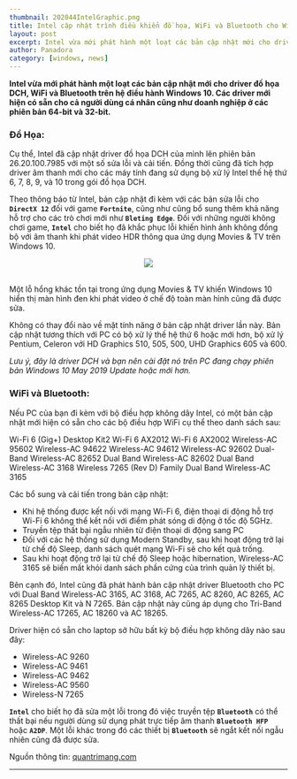 ```yaml
---
thumbnail: 202044IntelGraphic.png
title: Intel cập nhật trình điều khiển đồ họa, WiFi và Bluetooth cho Windows 10
layout: post
excerpt: Intel vừa mới phát hành một loạt các bản cập nhật mới cho driver đồ họa DCH
author: Panadora
category: [windows, news]
---
```


**Intel vừa mới phát hành một loạt các bản cập nhật mới cho driver đồ họa DCH, WiFi và Bluetooth trên hệ điều hành Windows 10. Các driver mới hiện có sẵn cho cả người dùng cá nhân cũng như doanh nghiệp ở các phiên bản 64-bit và 32-bit.**

<h3 style="font-weight: bold;">Đồ Họa:</h3>

Cụ thể, Intel đã cập nhật driver đồ họa DCH của mình lên phiên bản 26.20.100.7985 với một số sửa lỗi và cải tiến. Đồng thời cũng đã tích hợp driver âm thanh mới cho các máy tính đang sử dụng bộ xử lý Intel thế hệ thứ 6, 7, 8, 9, và 10 trong gói đồ họa DCH.

Theo thông báo từ Intel, bản cập nhật đi kèm với các bản sửa lỗi cho **`DirectX 12`** đối với game **`Fortnite`**, cũng như cũng bổ sung thêm khả năng hỗ trợ cho các trò chơi mới như **`Bleting Edge`**. Đối với những người không chơi game, **`Intel`** cho biết họ đã khắc phục lỗi khiến hình ảnh không đồng bộ với âm thanh khi phát video HDR thông qua ứng dụng Movies & TV trên Windows 10.

<center><img class="img-thumbnail" src="{{site.baseurl}}/image/202044IntelGraphic-2.jpg"></center><br>

Một lỗ hổng khác tồn tại trong ứng dụng Movies & TV khiến Windows 10 hiển thị màn hình đen khi phát video ở chế độ toàn màn hình cũng đã được sửa.

Không có thay đổi nào về mặt tính năng ở bản cập nhật driver lần này. Bản cập nhật tương thích với PC có bộ xử lý thế hệ thứ 6 hoặc mới hơn, bộ xử lý Pentium, Celeron với HD Graphics 510, 505, 500, UHD Graphics 605 và 600.

*Lưu ý, đây là driver DCH và bạn nên cài đặt nó trên PC đang chạy phiên bản Windows 10 May 2019 Update hoặc mới hơn.*

<h3 style="font-weight: bold;">WiFi và Bluetooth:</h3>

Nếu PC của bạn đi kèm với bộ điều hợp không dây Intel, có một bản cập nhật mới hiện có sẵn cho các bộ điều hợp WiFi cụ thể theo danh sách sau:

Wi-Fi 6 (Gig+) Desktop Kit2
Wi-Fi 6 AX2012
Wi-Fi 6 AX2002
Wireless-AC 95602
Wireless-AC 94622
Wireless-AC 94612
Wireless-AC 92602
Dual-Band Wireless-AC 82652
Dual Band Wireless-AC 82602
Dual Band Wireless-AC 3168
Wireless 7265 (Rev D) Family
Dual Band Wireless-AC 3165

Các bổ sung và cải tiến trong bản cập nhật:

- Khi hệ thống được kết nối với mạng Wi-Fi 6, điện thoại di động hỗ trợ Wi-Fi 6 không thể kết nối với điểm phát sóng di động ở tốc độ 5GHz.
- Truyền tệp thất bại ngẫu nhiên từ điện thoại di động sang PC
- Đối với các hệ thống sử dụng Modern Standby, sau khi hoạt động trở lại từ chế độ Sleep, danh sách quét mạng Wi-Fi sẽ cho kết quả trống.
- Sau khi hoạt động trở lại từ chế độ Sleep hoặc hibernation, Wireless-AC 3165 sẽ biến mất khỏi danh sách phần cứng của trình quản lý thiết bị.

Bên cạnh đó, Intel cũng đã phát hành bản cập nhật driver Bluetooth cho PC với Dual Band Wireless-AC 3165, AC 3168, AC 7265, AC 8260, AC 8265, AC 8265 Desktop Kit và N 7265. Bản cập nhật này cũng áp dụng cho Tri-Band Wireless-AC 17265, AC 18260 và AC 18265.

Driver hiện có sẵn cho laptop sở hữu bất kỳ bộ điều hợp không dây nào sau đây:

- Wireless-AC 9260
- Wireless-AC 9461
- Wireless-AC 9462
- Wireless-AC 9560
- Wireless-N 7265

**`Intel`** cho biết họ đã sửa một lỗi trong đó việc truyền tệp **`Bluetooth`** có thể thất bại nếu người dùng sử dụng phát trực tiếp âm thanh **`Bluetooth HFP`** hoặc **`A2DP`**. Một lỗi khác trong đó các thiết bị **`Bluetooth`** sẽ ngắt kết nối ngẫu nhiên cũng đã được sửa.

Nguồn thông tìn: [quantrimang.com](https://quantrimang.com/intel-cap-nhat-trinh-driver-do-hoa-wifi-va-bluetooth-cho-windows-10-170846?fbclid=IwAR0So3YoyjBgNwShJiIB2XKXOKy1sB41vIPi3aRmaijIaQNkOAnYOw4Mgj0)
<hr>